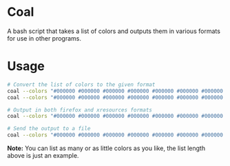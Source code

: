 # Coal

A bash script that takes a list of colors and outputs them in various formats for use in other programs.


# Usage

```sh
# Convert the list of colors to the given format
coal --colors "#000000 #000000 #000000 #000000 #000000 #000000 #000000 #000000" --xresources
coal --colors "#000000 #000000 #000000 #000000 #000000 #000000 #000000 #000000" --gtk2

# Output in both firefox and xresources formats
coal --colors "#000000 #000000 #000000 #000000 #000000 #000000 #000000 #000000" --firefox --xresources

# Send the output to a file
coal --colors "#000000 #000000 #000000 #000000 #000000 #000000 #000000 #000000" --gtk2 > gtk_colors

```

**Note:** You can list as many or as little colors as you like, the list length above is just an example.
